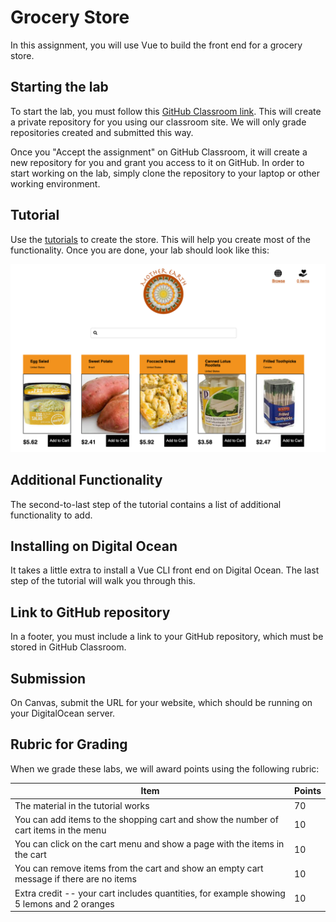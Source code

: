 # Grocery Store

In this assignment, you will use Vue to build the front end for a grocery store.

## Starting the lab

To start the lab, you must follow this [GitHub Classroom
link](TBD). This will create a
private repository for you using our classroom site. We will only
grade repositories created and submitted this way.

Once you "Accept the assignment" on GitHub Classroom, it will create a
new repository for you and grant you access to it on GitHub. In order
to start working on the lab, simply clone the repository to your
laptop or other working environment.

## Tutorial

Use the [tutorials](/tutorials)
to create the store. This will help you create most
of the functionality. Once you are done, your lab should look like this:

![xkcd](/screenshots/search-box.png)

## Additional Functionality

The second-to-last step of the tutorial contains a list of additional functionality to add.

## Installing on Digital Ocean

It takes a little extra to install a Vue CLI front end on Digital Ocean. The last
step of the tutorial will walk you through this.

## Link to GitHub repository

In a footer, you must include a link to your GitHub repository, which must be
stored in GitHub Classroom.

## Submission

On Canvas, submit the URL for your website, which should be running on
your DigitalOcean server.

## Rubric for Grading

When we grade these labs, we will award points using the following
rubric:

Item | Points
--- | ---
The material in the tutorial works | 70
You can add items to the shopping cart and show the number of cart items in the menu | 10
You can click on the cart menu and show a page with the items in the cart | 10
You can remove items from the cart and show an empty cart message if there are no items | 10
Extra credit -- your cart includes quantities, for example showing 5 lemons and 2 oranges | 10
